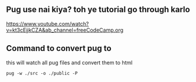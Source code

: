 ## Pug use nai kiya? toh ye tutorial go through karlo
https://www.youtube.com/watch?v=kt3cEjjkCZA&ab_channel=freeCodeCamp.org

## Command to convert pug to 
this will watch all pug files and convert them to html

    pug -w ./src -o ./public -P